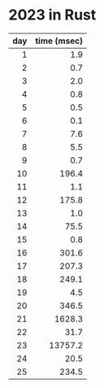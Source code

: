 # 2023 in Rust

| day|time (msec)|
|---:|----------:|
|  1 |       1.9 |
|  2 |       0.7 |
|  3 |       2.0 |
|  4 |       0.8 |
|  5 |       0.5 |
|  6 |       0.1 |
|  7 |       7.6 |
|  8 |       5.5 |
|  9 |       0.7 |
| 10 |     196.4 |
| 11 |       1.1 |
| 12 |     175.8 |
| 13 |       1.0 |
| 14 |      75.5 |
| 15 |       0.8 |
| 16 |     301.6 |
| 17 |     207.3 |
| 18 |     249.1 |
| 19 |       4.5 |
| 20 |     346.5 |
| 21 |    1628.3 |
| 22 |      31.7 |
| 23 |   13757.2 |
| 24 |      20.5 |
| 25 |     234.5 |

